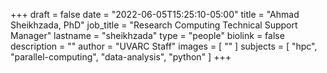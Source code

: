 +++
draft = false
date = "2022-06-05T15:25:10-05:00"
title = "Ahmad Sheikhzada, PhD"
job_title = "Research Computing Technical Support Manager"
lastname = "sheikhzada"
type = "people"
biolink = false
description = ""
author = "UVARC Staff"
images = [
  ""
]
subjects = [
  "hpc",
  "parallel-computing",
  "data-analysis",
  "python"
]
+++

